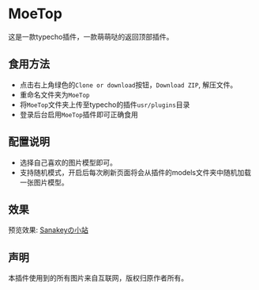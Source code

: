 # MoeTop 
这是一款typecho插件，一款萌萌哒的返回顶部插件。

## 食用方法 
* 点击右上角绿色的`Clone or download`按钮，`Download ZIP`, 解压文件。
* 重命名文件夹为`MoeTop`
* 将`MoeTop`文件夹上传至typecho的插件`usr/plugins`目录
* 登录后台启用`MoeTop`插件即可正确食用

## 配置说明
* 选择自己喜欢的图片模型即可。
* 支持随机模式，开启后每次刷新页面将会从插件的models文件夹中随机加载一张图片模型。

## 效果
预览效果: [Sanakeyの小站](https://keymoe.com)

## 声明
本插件使用到的所有图片来自互联网，版权归原作者所有。


